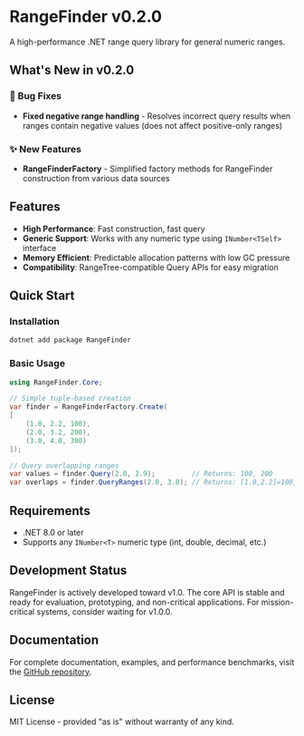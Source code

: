 # RangeFinder v0.2.0

A high-performance .NET range query library for general numeric ranges.

## What's New in v0.2.0

### 🔧 Bug Fixes
- **Fixed negative range handling** - Resolves incorrect query results when ranges contain negative values (does not affect positive-only ranges)

### ✨ New Features  
- **RangeFinderFactory** - Simplified factory methods for RangeFinder construction from various data sources

## Features

- **High Performance**: Fast construction, fast query
- **Generic Support**: Works with any numeric type using `INumber<TSelf>` interface
- **Memory Efficient**: Predictable allocation patterns with low GC pressure
- **Compatibility**: RangeTree-compatible Query APIs for easy migration

## Quick Start

### Installation

```bash
dotnet add package RangeFinder
```

### Basic Usage

```csharp
using RangeFinder.Core;

// Simple tuple-based creation
var finder = RangeFinderFactory.Create(
[
    (1.0, 2.2, 100),
    (2.0, 3.2, 200),
    (3.0, 4.0, 300)
]);

// Query overlapping ranges
var values = finder.Query(2.0, 2.9);         // Returns: 100, 200
var overlaps = finder.QueryRanges(2.0, 3.0); // Returns: [1.0,2.2]=100, [2.0,3.2]=200
```

## Requirements

- .NET 8.0 or later
- Supports any `INumber<T>` numeric type (int, double, decimal, etc.)

## Development Status

RangeFinder is actively developed toward v1.0. The core API is stable and ready for evaluation, prototyping, and non-critical applications. For mission-critical systems, consider waiting for v1.0.0.

## Documentation

For complete documentation, examples, and performance benchmarks, visit the [GitHub repository](https://github.com/dotnetduck/RangeFinder).

## License

MIT License - provided "as is" without warranty of any kind.